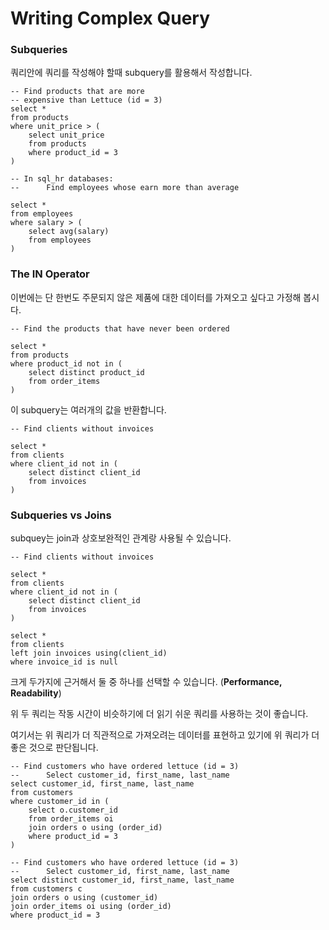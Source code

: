 # Writing Complex Query

### Subqueries

쿼리안에 쿼리를 작성해야 할때 subquery를 활용해서 작성합니다.

```mysql
-- Find products that are more
-- expensive than Lettuce (id = 3)
select *
from products
where unit_price > (
	select unit_price 
    from products
    where product_id = 3
)
```

```mysql
-- In sql_hr databases:
-- 		Find employees whose earn more than average

select *
from employees
where salary > (
	select avg(salary)
    from employees
)
```

### The IN Operator

이번에는 단 한번도 주문되지 않은 제품에 대한 데이터를 가져오고 싶다고 가정해 봅시다.

```mysql
-- Find the products that have never been ordered

select *
from products
where product_id not in (
	select distinct product_id
	from order_items
)
```

이 subquery는 여러개의 값을 반환합니다.

```mysql
-- Find clients without invoices

select *
from clients 
where client_id not in (
	select distinct client_id
    from invoices
)
```

### Subqueries vs Joins

subquey는 join과 상호보완적인 관계랑 사용될 수 있습니다.

```mysql
-- Find clients without invoices

select *
from clients
where client_id not in (
	select distinct client_id
    from invoices
)

select *
from clients
left join invoices using(client_id)
where invoice_id is null
```

크게 두가지에 근거해서 둘 중 하나를 선택할 수 있습니다. (**Performance, Readability**)

위 두 쿼리는 작동 시간이 비슷하기에 더 읽기 쉬운 쿼리를 사용하는 것이 좋습니다.

여기서는 위 쿼리가 더 직관적으로 가져오려는 데이터를 표현하고 있기에 위 쿼리가 더 좋은 것으로 판단됩니다.

```mysql
-- Find customers who have ordered lettuce (id = 3)
-- 		Select customer_id, first_name, last_name
select customer_id, first_name, last_name
from customers
where customer_id in (
	select o.customer_id
    from order_items oi
    join orders o using (order_id)
    where product_id = 3
)
```

```mysql
-- Find customers who have ordered lettuce (id = 3)
-- 		Select customer_id, first_name, last_name
select distinct customer_id, first_name, last_name
from customers c
join orders o using (customer_id)
join order_items oi using (order_id)
where product_id = 3
```

